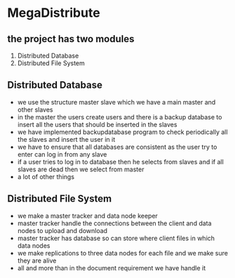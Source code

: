 # MegaDistribute

## the project has two modules
 1. Distributed Database
 2. Distributed File System
 
 
## Distributed Database
* we use the structure master slave which we have a main master and other slaves
* in the master the users create users and there is a backup database to insert all the users that should be inserted in the slaves
* we have implemented backupdatabase program to check periodically all the slaves and insert the user in it
* we have to ensure that all databases are consistent as the user try to enter can log in from any slave 
* if a user tries to log in to database then he selects from slaves and if all slaves are dead then we select from master
* a lot of other things




## Distributed File System
* we make a master tracker and data node keeper
* master tracker handle the connections between the client and data nodes to upload and download
* master tracker has database so can store where client files in which data nodes
* we make replications to three data nodes for each file and we make sure they are alive
* all and more than in the document requirement we have handle it
